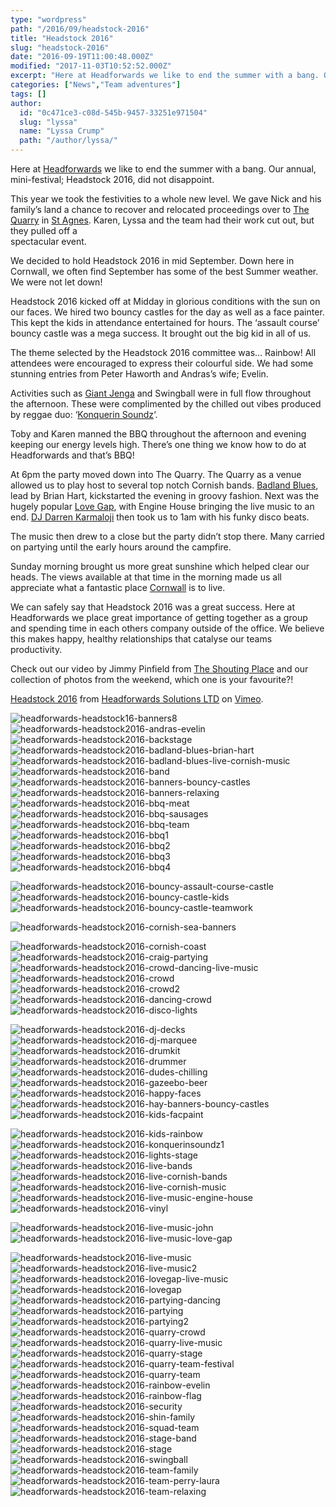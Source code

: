 ```yaml
---
type: "wordpress"
path: "/2016/09/headstock-2016"
title: "Headstock 2016"
slug: "headstock-2016"
date: "2016-09-19T11:00:48.000Z"
modified: "2017-11-03T10:52:52.000Z"
excerpt: "Here at Headforwards we like to end the summer with a bang. Our annual, mini-festival; Headstock 2016, did not disappoint. This year we took the festivities to a whole new level. We gave Nick and his family’s land a chance to recover and relocated proceedings over to The Quarry in St Agnes. Karen, Lyssa and …"
categories: ["News","Team adventures"]
tags: []
author:
  id: "0c471ce3-c08d-545b-9457-33251e971504"
  slug: "lyssa"
  name: "Lyssa Crump"
  path: "/author/lyssa/"
---
```

Here at [Headforwards](https://www.headforwards.com/) we like to end the summer with a bang. Our annual, mini-festival; Headstock 2016, did not disappoint.

This year we took the festivities to a whole new level. We gave Nick and his family’s land a chance to recover and relocated proceedings over to [The Quarry](http://www.geograph.org.uk/photo/3211238) in [St Agnes](http://www.st-agnes.com/). Karen, Lyssa and the team had their work cut out, but they pulled off a  
spectacular event.

We decided to hold Headstock 2016 in mid September. Down here in Cornwall, we often find September has some of the best Summer weather. We were not let down!

Headstock 2016 kicked off at Midday in glorious conditions with the sun on our faces. We hired two bouncy castles for the day as well as a face painter. This kept the kids in attendance entertained for hours. The ‘assault course’ bouncy castle was a mega success. It brought out the big kid in all of us.

The theme selected by the Headstock 2016 committee was… Rainbow! All attendees were encouraged to express their colourful side. We had some stunning entries from Peter Haworth and Andras’s wife; Evelin.

Activities such as [Giant Jenga](http://www.jenga.com/) and Swingball were in full flow throughout the afternoon. These were complimented by the chilled out vibes produced by reggae duo: ‘[Konquerin Soundz](https://www.facebook.com/Konquerin-soundz-649466558406799/)‘.

Toby and Karen manned the BBQ throughout the afternoon and evening keeping our energy levels high. There’s one thing we know how to do at Headforwards and that’s BBQ!

At 6pm the party moved down into The Quarry. The Quarry as a venue allowed us to play host to several top notch Cornish bands. [Badland Blues](https://www.facebook.com/badlandsblues/), lead by Brian Hart, kickstarted the evening in groovy fashion. Next was the hugely popular [Love Gap](https://www.facebook.com/Love-Gap-128167490576442/), with Engine House bringing the live music to an end. [DJ Darren Karmaloji](https://www.facebook.com/KARMALOJl) then took us to 1am with his funky disco beats.

The music then drew to a close but the party didn’t stop there. Many carried on partying until the early hours around the campfire.

Sunday morning brought us more great sunshine which helped clear our heads. The views available at that time in the morning made us all appreciate what a fantastic place [Cornwall](http://www.cornwalls.co.uk/top_ten/beaches.htm) is to live.

We can safely say that Headstock 2016 was a great success. Here at Headforwards we place great importance of getting together as a group and spending time in each others company outside of the office. We believe this makes happy, healthy relationships that catalyse our teams productivity.

Check out our video by Jimmy Pinfield from [The Shouting Place](http://theshoutingplace.co.uk/) and our collection of photos from the weekend, which one is your favourite?!

[Headstock 2016](https://vimeo.com/185309557) from [Headforwards Solutions LTD](https://vimeo.com/headforwards) on [Vimeo](https://vimeo.com).

![headforwards-headstock16-banners8](/wp-content/uploads/2016/10/Headforwards-Headstock16-Banners8.jpg)    ![headforwards-headstock2016-andras-evelin](/wp-content/uploads/2016/10/Headforwards-Headstock2016-Andras-Evelin.jpg) ![headforwards-headstock2016-backstage](/wp-content/uploads/2016/10/Headforwards-Headstock2016-Backstage.jpg) ![headforwards-headstock2016-badland-blues-brian-hart](/wp-content/uploads/2016/10/Headforwards-Headstock2016-Badland-Blues-Brian-Hart.jpg) ![headforwards-headstock2016-badland-blues-live-cornish-music](/wp-content/uploads/2016/10/Headforwards-Headstock2016-Badland-Blues-Live-Cornish-Music.jpg) ![headforwards-headstock2016-band](/wp-content/uploads/2016/10/Headforwards-Headstock2016-Band.jpg) ![headforwards-headstock2016-banners-bouncy-castles](/wp-content/uploads/2016/10/Headforwards-Headstock2016-Banners-Bouncy-Castles.jpg) ![headforwards-headstock2016-banners-relaxing](/wp-content/uploads/2016/10/Headforwards-Headstock2016-Banners-Relaxing.jpg) ![headforwards-headstock2016-bbq-meat](/wp-content/uploads/2016/10/Headforwards-Headstock2016-BBQ-Meat.jpg) ![headforwards-headstock2016-bbq-sausages](/wp-content/uploads/2016/10/Headforwards-Headstock2016-BBQ-Sausages.jpg) ![headforwards-headstock2016-bbq-team](/wp-content/uploads/2016/10/Headforwards-Headstock2016-BBQ-Team.jpg) ![headforwards-headstock2016-bbq1](/wp-content/uploads/2016/10/Headforwards-Headstock2016-BBQ1.jpg) ![headforwards-headstock2016-bbq2](/wp-content/uploads/2016/10/Headforwards-Headstock2016-BBQ2.jpg) ![headforwards-headstock2016-bbq3](/wp-content/uploads/2016/10/Headforwards-Headstock2016-BBQ3.jpg) ![headforwards-headstock2016-bbq4](/wp-content/uploads/2016/10/Headforwards-Headstock2016-BBQ4.jpg)

![headforwards-headstock2016-bouncy-assault-course-castle](/wp-content/uploads/2016/10/Headforwards-Headstock2016-Bouncy-Assault-Course-Castle.jpg) ![headforwards-headstock2016-bouncy-castle-kids](/wp-content/uploads/2016/10/Headforwards-Headstock2016-Bouncy-Castle-Kids.jpg) ![headforwards-headstock2016-bouncy-castle-teamwork](/wp-content/uploads/2016/10/Headforwards-Headstock2016-Bouncy-Castle-Teamwork.jpg)

![headforwards-headstock2016-cornish-sea-banners](/wp-content/uploads/2016/10/Headforwards-Headstock2016-Cornish-Sea-Banners.jpg) [](/wp-content/uploads/2016/10/Headforwards-Headstock2016-Cornish-Coast-Sea.jpg)

![headforwards-headstock2016-cornish-coast](/wp-content/uploads/2016/10/Headforwards-Headstock2016-Cornish-Coast.jpg) ![headforwards-headstock2016-craig-partying](/wp-content/uploads/2016/10/Headforwards-Headstock2016-Craig-Partying.jpg) ![headforwards-headstock2016-crowd-dancing-live-music](/wp-content/uploads/2016/10/Headforwards-Headstock2016-Crowd-Dancing-Live-Music.jpg) ![headforwards-headstock2016-crowd](/wp-content/uploads/2016/10/Headforwards-Headstock2016-Crowd.jpg) ![headforwards-headstock2016-crowd2](/wp-content/uploads/2016/10/Headforwards-Headstock2016-Crowd2.jpg) ![headforwards-headstock2016-dancing-crowd](/wp-content/uploads/2016/10/Headforwards-Headstock2016-Dancing-Crowd.jpg) ![headforwards-headstock2016-disco-lights](/wp-content/uploads/2016/10/Headforwards-Headstock2016-Disco-lights.jpg)

![headforwards-headstock2016-dj-decks](/wp-content/uploads/2016/10/Headforwards-Headstock2016-DJ-Decks.jpg) ![headforwards-headstock2016-dj-marquee](/wp-content/uploads/2016/10/Headforwards-Headstock2016-DJ-Marquee.jpg) ![headforwards-headstock2016-drumkit](/wp-content/uploads/2016/10/Headforwards-Headstock2016-Drumkit.jpg) ![headforwards-headstock2016-drummer](/wp-content/uploads/2016/10/Headforwards-Headstock2016-Drummer.jpg) ![headforwards-headstock2016-dudes-chilling](/wp-content/uploads/2016/10/Headforwards-Headstock2016-Dudes-Chilling.jpg) ![headforwards-headstock2016-gazeebo-beer](/wp-content/uploads/2016/10/Headforwards-Headstock2016-Gazeebo-Beer.jpg) ![headforwards-headstock2016-happy-faces](/wp-content/uploads/2016/10/Headforwards-Headstock2016-Happy-Faces.jpg) ![headforwards-headstock2016-hay-banners-bouncy-castles](/wp-content/uploads/2016/10/Headforwards-Headstock2016-Hay-Banners-Bouncy-Castles.jpg) ![headforwards-headstock2016-kids-facpaint](/wp-content/uploads/2016/10/Headforwards-Headstock2016-Kids-FacPaint.jpg)

![headforwards-headstock2016-kids-rainbow](/wp-content/uploads/2016/10/Headforwards-Headstock2016-Kids-Rainbow.jpg) ![headforwards-headstock2016-konquerinsoundz1](/wp-content/uploads/2016/10/Headforwards-Headstock2016-KonquerinSoundz1.jpg) ![headforwards-headstock2016-lights-stage](/wp-content/uploads/2016/10/Headforwards-Headstock2016-Lights-Stage.jpg) ![headforwards-headstock2016-live-bands](/wp-content/uploads/2016/10/Headforwards-Headstock2016-Live-Bands.jpg) ![headforwards-headstock2016-live-cornish-bands](/wp-content/uploads/2016/10/Headforwards-Headstock2016-Live-Cornish-Bands.jpg) ![headforwards-headstock2016-live-cornish-music](/wp-content/uploads/2016/10/Headforwards-Headstock2016-Live-Cornish-Music.jpg) ![headforwards-headstock2016-live-music-engine-house](/wp-content/uploads/2016/10/Headforwards-Headstock2016-Live-Music-Engine-House.jpg) ![headforwards-headstock2016-vinyl](/wp-content/uploads/2016/10/Headforwards-Headstock2016-Vinyl.jpg)

![headforwards-headstock2016-live-music-john](/wp-content/uploads/2016/10/Headforwards-Headstock2016-Live-Music-John.jpg) ![headforwards-headstock2016-live-music-love-gap](/wp-content/uploads/2016/10/Headforwards-Headstock2016-Live-Music-Love-Gap.jpg)

![headforwards-headstock2016-live-music](/wp-content/uploads/2016/10/Headforwards-Headstock2016-Live-Music.jpg) ![headforwards-headstock2016-live-music2](/wp-content/uploads/2016/10/Headforwards-Headstock2016-Live-Music2.jpg) ![headforwards-headstock2016-lovegap-live-music](/wp-content/uploads/2016/10/Headforwards-Headstock2016-LoveGap-Live-Music.jpg) ![headforwards-headstock2016-lovegap](/wp-content/uploads/2016/10/Headforwards-Headstock2016-LoveGap.jpg) ![headforwards-headstock2016-partying-dancing](/wp-content/uploads/2016/10/Headforwards-Headstock2016-Partying-Dancing.jpg) ![headforwards-headstock2016-partying](/wp-content/uploads/2016/10/Headforwards-Headstock2016-Partying.jpg) ![headforwards-headstock2016-partying2](/wp-content/uploads/2016/10/Headforwards-Headstock2016-Partying2.jpg) ![headforwards-headstock2016-quarry-crowd](/wp-content/uploads/2016/10/Headforwards-Headstock2016-Quarry-Crowd.jpg) ![headforwards-headstock2016-quarry-live-music](/wp-content/uploads/2016/10/Headforwards-Headstock2016-Quarry-Live-Music.jpg) ![headforwards-headstock2016-quarry-stage](/wp-content/uploads/2016/10/Headforwards-Headstock2016-Quarry-Stage.jpg) ![headforwards-headstock2016-quarry-team-festival](/wp-content/uploads/2016/10/Headforwards-Headstock2016-Quarry-Team-Festival.jpg) ![headforwards-headstock2016-quarry-team](/wp-content/uploads/2016/10/Headforwards-Headstock2016-Quarry-Team.jpg) ![headforwards-headstock2016-rainbow-evelin](/wp-content/uploads/2016/10/Headforwards-Headstock2016-Rainbow-Evelin.jpg) ![headforwards-headstock2016-rainbow-flag](/wp-content/uploads/2016/10/Headforwards-Headstock2016-Rainbow-Flag.jpg) ![headforwards-headstock2016-security](/wp-content/uploads/2016/10/Headforwards-Headstock2016-Security.jpg) ![headforwards-headstock2016-shin-family](/wp-content/uploads/2016/10/Headforwards-Headstock2016-Shin-Family.jpg) ![headforwards-headstock2016-squad-team](/wp-content/uploads/2016/10/Headforwards-Headstock2016-Squad-Team.jpg) ![headforwards-headstock2016-stage-band](/wp-content/uploads/2016/10/Headforwards-Headstock2016-Stage-Band.jpg) ![headforwards-headstock2016-stage](/wp-content/uploads/2016/10/Headforwards-Headstock2016-Stage.jpg) ![headforwards-headstock2016-swingball](/wp-content/uploads/2016/10/Headforwards-Headstock2016-Swingball.jpg) ![headforwards-headstock2016-team-family](/wp-content/uploads/2016/10/Headforwards-Headstock2016-Team-Family.jpg) ![headforwards-headstock2016-team-perry-laura](/wp-content/uploads/2016/10/Headforwards-Headstock2016-Team-Perry-Laura.jpg) ![headforwards-headstock2016-team-relaxing](/wp-content/uploads/2016/10/Headforwards-Headstock2016-Team-Relaxing.jpg)